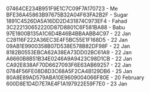 07464CE234B951F9E1C7C09F7A170723 - Me
BFE36A45863B97675B32A04F63FA2B2F - Sugar
1891C4526DA5A16DD2D431874C973EF4 - Fahad
3C222130652220D87D8801C6F581BA88 - Babu
97E1800B135A1C6D4B46B4BBAABB4C97 - 22 Jan
C28116F222A36EC3E4F5BC55E1F168D5 - 22 Jan
09AB1E9900358B07D538E578B82DF98F - 22 Jan
8182B0553EBCA62A38EA73DD02BC61A9 - 22 Jan
A6660B8B51B34E0246A9A9423C98D1CB - 22 Jan
CA92E838AF70D6627093F6E63AB69257 - 22 Jan
0784F56FE08D8D3C68A5F2CA4B129DB6 - 25 Jan
80A8E89AD579ABA10E9609004066F80E - 20 February 
600D8E1D4D7E7AE4F1A197922E59F7E0 - 23 Jan
